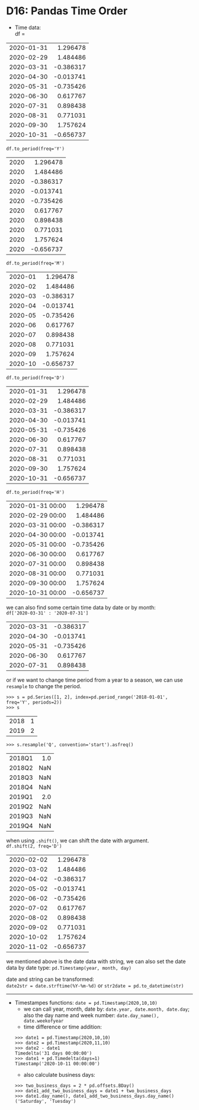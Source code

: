 # D16: Pandas Time Order

*	Time data:<br>
df =

|     |     |
| :-- | --: |
| 2020-01-31 | 1.296478 |
| 2020-02-29 | 1.484486 |
| 2020-03-31 | -0.386317 |
| 2020-04-30 | -0.013741 |
| 2020-05-31 | -0.735426 |
| 2020-06-30 | 0.617767 |
| 2020-07-31 | 0.898438 |
| 2020-08-31 | 0.771031 |
| 2020-09-30 | 1.757624 |
| 2020-10-31 | -0.656737 |

`df.to_period(freq='Y')`

|     |     |
| :-- | --: |
| 2020 | 1.296478 |
| 2020 | 1.484486 |
| 2020 | -0.386317 |
| 2020 | -0.013741 |
| 2020 | -0.735426 |
| 2020 | 0.617767 |
| 2020 | 0.898438 |
| 2020 | 0.771031 |
| 2020 | 1.757624 |
| 2020 | -0.656737 |

`df.to_period(freq='M')`

|     |     |
| :-- | --: |
| 2020-01 | 1.296478 |
| 2020-02 | 1.484486 |
| 2020-03 | -0.386317 |
| 2020-04 | -0.013741 |
| 2020-05 | -0.735426 |
| 2020-06 | 0.617767 |
| 2020-07 | 0.898438 |
| 2020-08 | 0.771031 |
| 2020-09 | 1.757624 |
| 2020-10 | -0.656737 |

`df.to_period(freq='D')`

|     |     |
| :-- | --: |
| 2020-01-31 | 1.296478 |
| 2020-02-29 | 1.484486 |
| 2020-03-31 | -0.386317 |
| 2020-04-30 | -0.013741 |
| 2020-05-31 | -0.735426 |
| 2020-06-30 | 0.617767 |
| 2020-07-31 | 0.898438 |
| 2020-08-31 | 0.771031 |
| 2020-09-30 | 1.757624 |
| 2020-10-31 | -0.656737 |

`df.to_period(freq='H')`

|     |     |
| :-- | --: |
| 2020-01-31 00:00 | 1.296478 |
| 2020-02-29 00:00 | 1.484486 |
| 2020-03-31 00:00 | -0.386317 |
| 2020-04-30 00:00 | -0.013741 |
| 2020-05-31 00:00 | -0.735426 |
| 2020-06-30 00:00 | 0.617767 |
| 2020-07-31 00:00 | 0.898438 |
| 2020-08-31 00:00 | 0.771031 |
| 2020-09-30 00:00 | 1.757624 |
| 2020-10-31 00:00 | -0.656737 |

we can also find some certain time data by date or by month:<br>
`df['2020-03-31' : '2020-07-31']`<br>

|     |     |
| :-- | --: |
| 2020-03-31 | -0.386317 |
| 2020-04-30 | -0.013741 |
| 2020-05-31 | -0.735426 |
| 2020-06-30 | 0.617767 |
| 2020-07-31 | 0.898438 |

or if we want to change time period from a year to a season, we can use `resample` to change the period.<br>

```
>>> s = pd.Series([1, 2], index=pd.period_range('2018-01-01', freq='Y', periods=2))
>>> s
```
|     |     |
| :-- | --: |
| 2018 | 1 |
| 2019 | 2 |

`>>> s.resample('Q', convention='start').asfreq()`<br>

|     |     |
| :-- | --: |
| 2018Q1 | 1.0 |
| 2018Q2 | NaN |
| 2018Q3 | NaN |
| 2018Q4 | NaN |
| 2019Q1 | 2.0 |
| 2019Q2 | NaN |
| 2019Q3 | NaN |
| 2019Q4 | NaN |

when using `.shift()`, we can shift the date with argument.<br>
`df.shift(2, freq='D')`<br>

|     |     |
| :-- | --: |
| 2020-02-02 | 1.296478 |
| 2020-03-02 | 1.484486 |
| 2020-04-02 | -0.386317 |
| 2020-05-02 | -0.013741 |
| 2020-06-02 | -0.735426 |
| 2020-07-02 | 0.617767 |
| 2020-08-02 | 0.898438 |
| 2020-09-02 | 0.771031 |
| 2020-10-02 | 1.757624 |
| 2020-11-02 | -0.656737 |

we mentioned above is the date data with string, we can also set the date data by date type: `pd.Timestamp(year, month, day)`<br>

date and string can be transformed:<br>
`date2str = date.strftime(%Y-%m-%d)` or `str2date = pd.to_datetime(str)`<br>

* * *

* Timestampes functions:
`date = pd.Timestamp(2020,10,10)`<br>
	*	we can call year, month, date by: `date.year, date.month, date.day`; also the day name and week number: `date.day_name(), date.weekofyear`<br>
	*	time difference or time addition: <br>
	```
	>>> date1 = pd.Timestamp(2020,10,10)
	>>> date2 = pd.Timestamp(2020,11,10)
	>>> date2 - date1
	Timedelta('31 days 00:00:00')
	>>> date1 + pd.Timedelta(days=1)
	Timestamp('2020-10-11 00:00:00')
	```
	*	also calculate business days:
	```
	>>> two_business_days = 2 * pd.offsets.BDay()
	>>> date1_add_two_business_days = date1 + two_business_days
	>>> date1.day_name(), date1_add_two_business_days.day_name()
	('Saturday', 'Tuesday')
	```






















